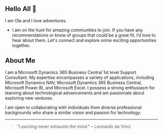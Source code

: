 ## Hello All 👋
I am Ola and I love adventures.
- I am on the hunt for amazing communities to join. If you have any recommendations or know of groups that could be a great fit, I’d love to hear about them. Let's connect and explore some exciting opportunities together.
<!-- I am currently learning how to use Jet Reports-->
<!--
**JMKNAV/JMKNAV** is a ✨ _special_ ✨ repository because its `README.md` (this file) appears on your GitHub profile.

Here are some ideas to get you started:

- 🔭 I’m currently working on ...
- 🌱 I’m currently learning ...
- 👯 I’m looking to collaborate on ...
- 🤔 I’m looking for help with ...
- 💬 Ask me about ...
- 📫 How to reach me: ...
- 😄 Pronouns: ...
- ⚡ Fun fact: ...
-->
## About Me

I am a Microsoft Dynamics 365 Business Central 1st level Support Consultant. My expertise encompasses a variety of applications, including Microsoft Dynamics NAV, Microsoft Dynamics 365 Business Central, Microsoft Power BI, and Microsoft Excel. I possess a strong enthusiasm for learning about technological advancements and am passionate about exploring new ventures.

I am open to collaborating with individuals from diverse professional backgrounds who share a similar vision and passion for technology.

<!--## 🌐 Connect with Me
*Linkedin links *
-->
---
> "Learning never exhausts the mind." – Leonardo da Vinci
